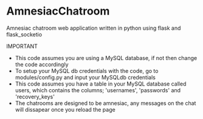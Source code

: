 # AmnesiacChatroom
Amnesiac chatroom web application written in python using flask and flask_socketio

IMPORTANT

- This code assumes you are using a MySQL database, if not then change the code accordingly
- To setup your MySQL db credentials with the code, go to modules/config.py and input your MySQLdb credentials
- This code assumes you have a table in your MySQL database called users, which contains the columns; 'usernames', 'passwords' and 'recovery_keys'
- The chatrooms are designed to be amnesiac, any messages on the chat will dissapear once you reload the page
